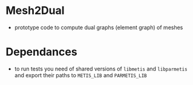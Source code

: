# Mesh2Dual
- prototype code to compute dual graphs (element graph) of meshes

# Dependances
- to run tests you need of shared versions of `libmetis` and `libparmetis`
and export their paths to `METIS_LIB` and `PARMETIS_LIB`

